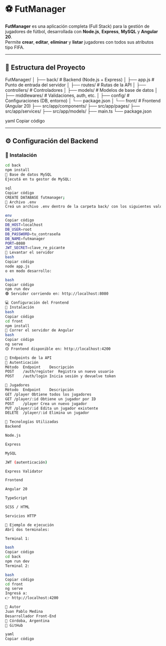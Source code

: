 # ⚽ FutManager

**FutManager** es una aplicación completa (Full Stack) para la gestión de jugadores de fútbol, desarrollada con **Node.js**, **Express**, **MySQL** y **Angular 20**.  
Permite **crear**, **editar**, **eliminar** y **listar** jugadores con todos sus atributos tipo FIFA.

---

## 🧱 Estructura del Proyecto

FutManager/
│
├── back/ # Backend (Node.js + Express)
│ ├── app.js # Punto de entrada del servidor
│ ├── routes/ # Rutas de la API
│ ├── controllers/ # Controladores
│ ├── models/ # Modelos de base de datos
│ ├── middlewares/ # Validaciones, auth, etc.
│ ├── config/ # Configuraciones (DB, entorno)
│ └── package.json
│
└── front/ # Frontend (Angular 20)
├── src/app/components/
├── src/app/pages/
├── src/app/services/
├── src/app/models/
├── main.ts
└── package.json

yaml
Copiar código

---

## ⚙️ Configuración del Backend

### 🔸 Instalación

```bash
cd back
npm install
🔸 Base de datos MySQL
Ejecutá en tu gestor de MySQL:

sql
Copiar código
CREATE DATABASE futmanager;
🔸 Archivo .env
Creá un archivo .env dentro de la carpeta back/ con los siguientes valores:

env
Copiar código
DB_HOST=localhost
DB_USER=root
DB_PASSWORD=tu_contraseña
DB_NAME=futmanager
PORT=8080
JWT_SECRET=clave_re_picante
🔸 Levantar el servidor
bash
Copiar código
node app.js
o en modo desarrollo:

bash
Copiar código
npm run dev
🟢 Servidor corriendo en: http://localhost:8080

💻 Configuración del Frontend
🔸 Instalación
bash
Copiar código
cd front
npm install
🔸 Correr el servidor de Angular
bash
Copiar código
ng serve
🟡 Frontend disponible en: http://localhost:4200

🚀 Endpoints de la API
🔐 Autenticación
Método	Endpoint	Descripción
POST	/auth/register	Registra un nuevo usuario
POST	/auth/login	Inicia sesión y devuelve token

🧍 Jugadores
Método	Endpoint	Descripción
GET	/player	Obtiene todos los jugadores
GET	/player/:id	Obtiene un jugador por ID
POST	/player	Crea un nuevo jugador
PUT	/player/:id	Edita un jugador existente
DELETE	/player/:id	Elimina un jugador

🧠 Tecnologías Utilizadas
Backend

Node.js

Express

MySQL

JWT (autenticación)

Express Validator

Frontend

Angular 20

TypeScript

SCSS / HTML

Servicios HTTP

🧩 Ejemplo de ejecución
Abrí dos terminales:

Terminal 1:

bash
Copiar código
cd back
npm run dev
Terminal 2:

bash
Copiar código
cd front
ng serve
Ingresá a:
👉 http://localhost:4200

🧾 Autor
Juan Pablo Medina
Desarrollador Front-End
📍 Córdoba, Argentina
🔗 GitHub

yaml
Copiar código

